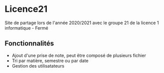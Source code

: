 # Licence21

Site de partage lors de l'année 2020/2021 avec le groupe 21 de la licence 1 informatique - Fermé

## Fonctionnalités
- Ajout d'une prise de note, peut être composé de plusieurs fichier
- Tri par matière, semestre ou par date
- Gestion des utilisatateurs
